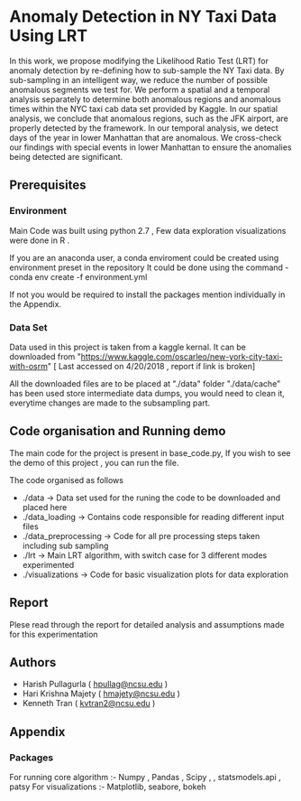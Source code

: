 # Anomaly Detection in NY Taxi Data Using LRT

In this work, we propose modifying the Likelihood Ratio Test (LRT) for anomaly detection by re-defining how to sub-sample the NY Taxi data. By sub-sampling in an intelligent way, we reduce the number of possible anomalous segments we test for. We perform a spatial and a temporal analysis separately to determine both anomalous regions and anomalous times within the NYC taxi cab data set provided by Kaggle. In our spatial analysis, we conclude that anomalous regions, such as the JFK airport, are properly detected by the framework. In our temporal analysis, we detect days of the year in lower Manhattan that are anomalous. We cross-check our findings with special events in lower Manhattan to ensure the anomalies being detected are significant.

## Prerequisites 
### Environment
Main Code was built using python 2.7 , Few data exploration visualizations were done in R .

If you are an anaconda user, a conda enviroment could be created using environment preset in the repository
It could be done using the command - conda env create -f environment.yml

If not you would be required to install the packages mention individually in the Appendix. 

### Data Set 
Data used in this project is taken from a kaggle kernal. 
It can be downloaded from "https://www.kaggle.com/oscarleo/new-york-city-taxi-with-osrm"  [ Last accessed on 4/20/2018 , report if link is broken]

All the downloaded files are to be placed at "./data" folder 
"./data/cache" has been used store intermediate data dumps, you would need to clean it, everytime changes are made to the subsampling part.  

## Code organisation and Running demo  
The main code for the project is present in base_code.py, If you wish to see the demo of this project , you can run the file. 

The code organised as follows 
* ./data          -> Data set used for the runing the code to be downloaded and placed here
* ./data_loading  -> Contains code responsible for reading different input files
* ./data_preprocessing -> Code for all pre processing steps taken including sub sampling 
* ./lrt           -> Main LRT algorithm, with switch case for 3 different modes experimented
* ./visualizations  -> Code for basic visualization plots for data exploration 

## Report 
Plese read through the report for detailed analysis and assumptions made for this experimentation

## Authors 
* Harish Pullagurla ( hpullag@ncsu.edu ) 
* Hari Krishna Majety ( hmajety@ncsu.edu ) 
* Kenneth Tran ( kvtran2@ncsu.edu )

## Appendix 
### Packages 
For running core algorithm :- Numpy , Pandas , Scipy ,  , statsmodels.api , patsy 
For visualizations :- Matplotlib, seabore, bokeh 


